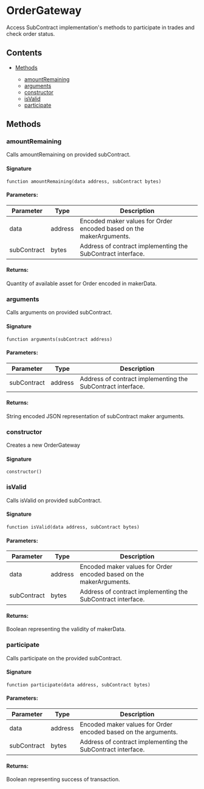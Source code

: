# OrderGateway


Access SubContract implementation's methods to participate in trades and check order status.

## Contents


 - [Methods](undefined)
    
     - [amountRemaining](#amountRemaining)
     - [arguments](#arguments)
     - [constructor](#constructor)
     - [isValid](#isValid)
     - [participate](#participate)
    

## Methods

### amountRemaining


Calls amountRemaining on provided subContract.

#### Signature

```solidity
function amountRemaining(data address, subContract bytes)
```

#### Parameters:

Parameter | Type | Description
--- | --- | ---
data | address | Encoded maker values for Order encoded based on the makerArguments.
subContract | bytes | Address of contract implementing the SubContract interface.

#### Returns:


Quantity of available asset for Order encoded in makerData.

### arguments


Calls arguments on provided subContract.

#### Signature

```solidity
function arguments(subContract address)
```

#### Parameters:

Parameter | Type | Description
--- | --- | ---
subContract | address | Address of contract implementing the SubContract interface.

#### Returns:


String encoded JSON representation of subContract maker arguments.

### constructor


Creates a new OrderGateway

#### Signature

```solidity
constructor()
```

### isValid


Calls isValid on provided subContract.

#### Signature

```solidity
function isValid(data address, subContract bytes)
```

#### Parameters:

Parameter | Type | Description
--- | --- | ---
data | address | Encoded maker values for Order encoded based on the makerArguments.
subContract | bytes | Address of contract implementing the SubContract interface.

#### Returns:


Boolean representing the validity of makerData.

### participate


Calls participate on the provided subContract.

#### Signature

```solidity
function participate(data address, subContract bytes)
```

#### Parameters:

Parameter | Type | Description
--- | --- | ---
data | address | Encoded maker values for Order encoded based on the arguments.
subContract | bytes | Address of contract implementing the SubContract interface.

#### Returns:


Boolean representing success of transaction.
